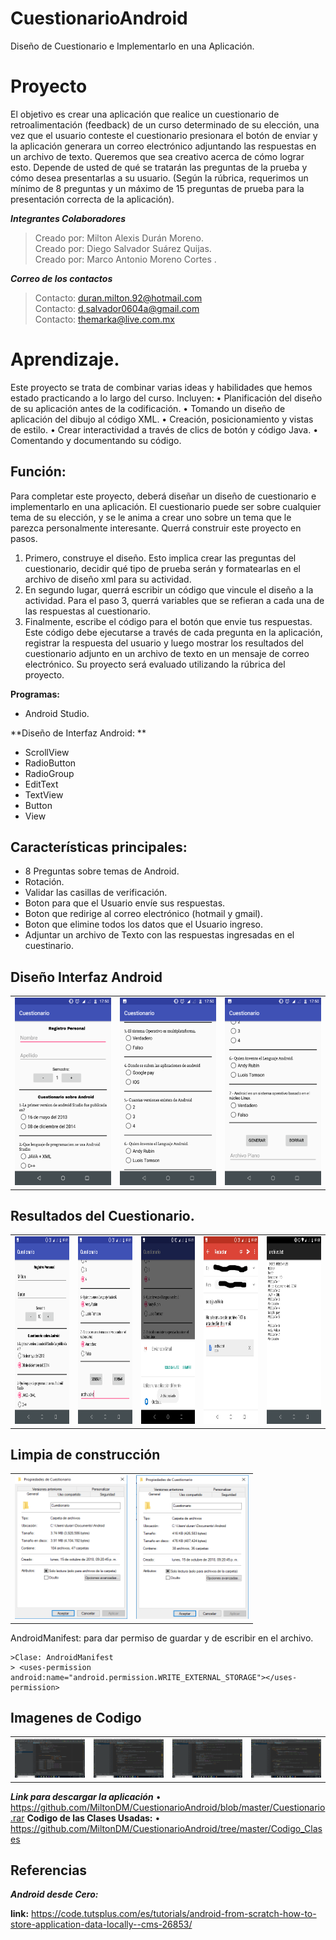 # CuestionarioAndroid
Diseño de Cuestionario e Implementarlo en una Aplicación.

# Proyecto
El objetivo es crear una aplicación que realice un cuestionario de retroalimentación (feedback) de un
curso determinado de su elección, una vez que el usuario conteste el cuestionario presionara el botón de
enviar y la aplicación generara un correo electrónico adjuntando las respuestas en un archivo de texto.
Queremos que sea creativo acerca de cómo lograr esto. Depende de usted de qué se tratarán las
preguntas de la prueba y cómo desea presentarlas a su usuario. (Según la rúbrica, requerimos un
mínimo de 8 preguntas y un máximo de 15 preguntas de prueba para la presentación correcta de la
aplicación).


***Integrantes Colaboradores***
>Creado por: Milton Alexis Durán Moreno.<br />
>Creado por: Diego Salvador Suárez Quijas.<br />
>Creado por: Marco Antonio Moreno Cortes .<br />

***Correo de los contactos***
>Contacto: duran.milton.92@hotmail.com<br />
>Contacto: d.salvador0604a@gmail.com <br />
>Contacto: themarka@live.com.mx <br />

# Aprendizaje.
Este proyecto se trata de combinar varias ideas y habilidades que hemos estado practicando a lo largo
del curso. Incluyen:
• Planificación del diseño de su aplicación antes de la codificación.
• Tomando un diseño de aplicación del dibujo al código XML.
• Creación, posicionamiento y vistas de estilo.
• Crear interactividad a través de clics de botón y código Java.
• Comentando y documentando su código.

## Función:
Para completar este proyecto, deberá diseñar un diseño de cuestionario e implementarlo en una
aplicación. El cuestionario puede ser sobre cualquier tema de su elección, y se le anima a crear uno
sobre un tema que le parezca personalmente interesante.
Querrá construir este proyecto en pasos.
1. Primero, construye el diseño. Esto implica crear las preguntas del cuestionario, decidir qué tipo de
prueba serán y formatearlas en el archivo de diseño xml para su actividad.
2. En segundo lugar, querrá escribir un código que vincule el diseño a la actividad. Para el paso 3,
querrá variables que se refieran a cada una de las respuestas al cuestionario.
3. Finalmente, escribe el código para el botón que envie tus respuestas. Este código debe ejecutarse
a través de cada pregunta en la aplicación, registrar la respuesta del usuario y luego mostrar los
resultados del cuestionario adjunto en un archivo de texto en un mensaje de correo electrónico.
Su proyecto será evaluado utilizando la rúbrica del proyecto.

**Programas:**
- Android Studio.

**Diseño de Interfaz Android: **
- ScrollView
- RadioButton
- RadioGroup
- EditText
- TextView
- Button
- View

## Características principales: 
 - 8 Preguntas sobre temas de Android.
 - Rotación.
 - Validar las casillas de verificación.
 - Boton para que el Usuario envíe sus respuestas.
 - Boton que redirige al correo electrónico (hotmail y gmail).
 - Boton que elimine todos los datos que el Usuario ingreso.
 - Adjuntar un archivo de Texto con las respuestas ingresadas en el cuestinario.
 
## Diseño Interfaz Android
<table >
<tr>
<td><img src=https://github.com/MiltonDM/CuestionarioAndroid/blob/master/imagen_Interface/registro_1.png width="200" height="300"></td>
<td><img src=https://github.com/MiltonDM/CuestionarioAndroid/blob/master/imagen_Interface/registro_2.png width="200" height="300"></td>
 <td><img src=https://github.com/MiltonDM/CuestionarioAndroid/blob/master/imagen_Interface/registro_3.png width="200" height="300"></td>
</tr>
</table>

## Resultados del Cuestionario.
<table>
<tr>
<td><img src=https://github.com/MiltonDM/CuestionarioAndroid/blob/master/imagen_Interface/resultado_1.png width="200" height="300"></td>
<td><img src=https://github.com/MiltonDM/CuestionarioAndroid/blob/master/imagen_Interface/resultado_2.png width="200" height="300"></td>
<td><img src=https://github.com/MiltonDM/CuestionarioAndroid/blob/master/imagen_Interface/resultado_3.png width="200" height="300"></td>
<td><img src=https://github.com/MiltonDM/CuestionarioAndroid/blob/master/imagen_Interface/resultado_4.png.jpg width="200" height="300"></td>
<td><img src=https://github.com/MiltonDM/CuestionarioAndroid/blob/master/imagen_Interface/resultado_5.png width="200" height="300"></td>
</tr>
</table>

## Limpia de construcción
<table>
<tr>
<td><img src=https://github.com/MiltonDM/CuestionarioAndroid/blob/master/imagen_limpiar/CLear_Antes.png width="180" height="230"></td>
<td><img src=https://github.com/MiltonDM/CuestionarioAndroid/blob/master/imagen_limpiar/Clear_Despues.png width="180" height="230"></td>
</tr>
</table>

AndroidManifest: para dar permiso de guardar y de escribir en el archivo.

    >Clase: AndroidManifest
    > <uses-permission android:name="android.permission.WRITE_EXTERNAL_STORAGE"></uses-permission>

## Imagenes de Codigo
<table>
<tr>
<td><img src=https://github.com/MiltonDM/CuestionarioAndroid/blob/master/imagen_limpiar/codigo_2.png></td>
<td><img src=https://github.com/MiltonDM/CuestionarioAndroid/blob/master/imagen_limpiar/codigo_3.png></td>
<td><img src=https://github.com/MiltonDM/CuestionarioAndroid/blob/master/imagen_limpiar/codigo_4.png></td>
<td><img src=https://github.com/MiltonDM/CuestionarioAndroid/blob/master/imagen_limpiar/codigo_5.png></td>
</tr>
</table>

***Link para descargar la aplicación***
• https://github.com/MiltonDM/CuestionarioAndroid/blob/master/Cuestionario.rar
**Codigo de las Clases Usadas:**
• https://github.com/MiltonDM/CuestionarioAndroid/tree/master/Codigo_Clases


## Referencias
***Android desde Cero:***

**link:** https://code.tutsplus.com/es/tutorials/android-from-scratch-how-to-store-application-data-locally--cms-26853/<br />


